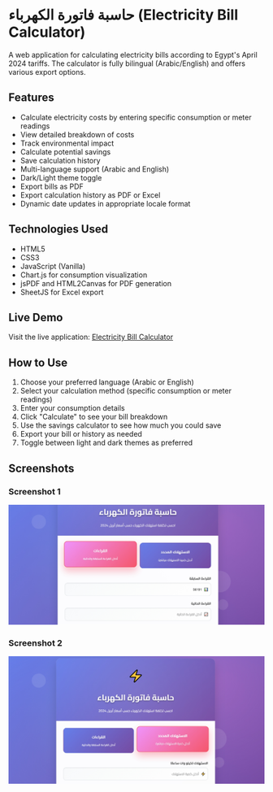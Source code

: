 # حاسبة فاتورة الكهرباء (Electricity Bill Calculator)

A web application for calculating electricity bills according to Egypt's April 2024 tariffs. The calculator is fully bilingual (Arabic/English) and offers various export options.

## Features

- Calculate electricity costs by entering specific consumption or meter readings
- View detailed breakdown of costs
- Track environmental impact
- Calculate potential savings
- Save calculation history
- Multi-language support (Arabic and English)
- Dark/Light theme toggle
- Export bills as PDF
- Export calculation history as PDF or Excel
- Dynamic date updates in appropriate locale format

## Technologies Used

- HTML5
- CSS3
- JavaScript (Vanilla)
- Chart.js for consumption visualization
- jsPDF and HTML2Canvas for PDF generation
- SheetJS for Excel export

## Live Demo

Visit the live application: [Electricity Bill Calculator](https://gemy04.github.io/electricity-bill-calculator/)

## How to Use

1. Choose your preferred language (Arabic or English)
2. Select your calculation method (specific consumption or meter readings)
3. Enter your consumption details
4. Click "Calculate" to see your bill breakdown
5. Use the savings calculator to see how much you could save
6. Export your bill or history as needed
7. Toggle between light and dark themes as preferred

## Screenshots

### Screenshot 1
![Calculator Screenshot 1](./images/Screenshot_24-5-2025_23621_gemy04.github.io.jpeg)

### Screenshot 2
![Calculator Screenshot 2](./images/screenshot-1748043357239.png)